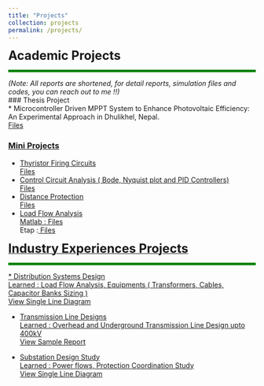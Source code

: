 ```yaml
---
title: "Projects"
collection: projects
permalink: /projects/
---
```



<span style="font-size: 25px; font-weight: bold;"> Academic Projects </span>
<hr style="border: 0; height: 5px; background-color: green;">
<span style="font-size: 14px;"><em>(Note: All reports are shortened, for detail reports, simulation files and codes, you can reach out to me !!)</em></span>
<br>
### Thesis Project <br>
* Microcontroller Driven MPPT System to Enhance Photovoltaic Efficiency: An Experimental Approach in Dhulikhel, Nepal.
  <a href="../files/Mppt.pdf" target="_blank"> <br>
  Files <br>
    
### Mini Projects <br>
* Thyristor Firing Circuits
  <a href="../files/Thyristor Firing Circuits.pdf" target="_blank"> <br>
  Files <br>
* Control Circuit Analysis ( Bode, Nyquist plot and PID Controllers)
   <a href="../files/Analysis on Bode Bot, Nyquist Plot and PID Controller.pdf" target="_blank"> <br>
  Files <br>
* Distance Protection
   <a href="../files/Distance Protection.pdf" target="_blank"> <br>
  Files <br>
* Load Flow Analysis <br>
  Matlab :<a href="../files/Load Flow - Matlab Simulink.pdf" target="_blank"> Files </a> <br>
  Etap   :<a href="../files/LF-Etap.pdf" target="_blank"> Files<br>
  

<span style="font-size: 25px; font-weight: bold;"> Industry Experiences Projects </span>
<hr style="border: 0; height: 5px; background-color: green;">
* Distribution Systems Design <br>
    Learned : Load Flow Analysis, Equipments ( Transformers, Cables, Capacitor Banks Sizing )
  <a href="../files/Report.pdf" target="_blank"> <br>
  View Single Line Diagram  <br>
  
* Transmission Line Designs <br>
    Learned : Overhead and Underground Transmission Line Design upto 400kV
  <a href="../files/Desk Study Report Teku - Ratnapark.pdf" target="_blank"> <br>
  View Sample Report <br>

* Substation Design Study <br>
    Learned : Power flows, Protection Coordination Study
  <a href="../files/33 kV SLD.pdf" target="_blank"> <br>
  View Single Line Diagram <br>

  
 

